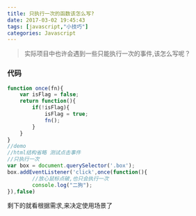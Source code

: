 ```yaml
---
title: 只执行一次的函数该怎么写?
date: 2017-03-02 19:45:43
tags: [javascript,"小技巧"]
categories: Javascript
---
```

> 实际项目中也许会遇到一些只能执行一次的事件,该怎么写呢？


<!-- more -->
### 代码
```javascript
function once(fn){
    var isFlag = false;
    return function(){
        if(!isFlag){
            isFlag = true;
            fn();
        }
    }
}
//demo
//html结构省略 测试点击事件
//只执行一次
var box = document.querySelector('.box');
box.addEventListener('click',once(function(){
        //放心鼠标点破,也只会执行一次
        console.log("二狗");
}),false)
```
剩下的就看根据需求,来决定使用场景了

[1]: http://oiukswkar.bkt.clouddn.com/once.jpg
